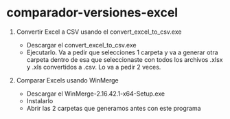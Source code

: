 # comparador-versiones-excel

1. Convertir Excel a CSV usando el convert_excel_to_csv.exe
   - Descargar el convert_excel_to_csv.exe
   - Ejecutarlo. Va a pedir que selecciones 1 carpeta y va a generar otra carpeta dentro de esa que seleccionaste con todos los archivos .xlsx y .xls convertidos a .csv. Lo va a pedir 2 veces.

3. Comparar Excels usando WinMerge
   - Descargar el WinMerge-2.16.42.1-x64-Setup.exe
   - Instalarlo
   - Abrir las 2 carpetas que generamos antes con este programa

